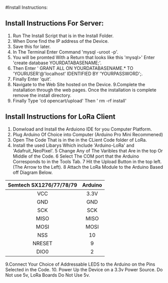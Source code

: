 #Install Instructions:
## Install Instructions For Server:
1. Run The Install Script that is in the Install Folder.
2. When Done find the IP address of the Device. 
3. Save this for later.
4. In The Terminal Enter Command 'mysql -uroot -p'.
5. You will be promted With a Return that looks like this 'mysql>' Enter 'create database YOURDATABASENAME;'.
6. Then Enter ' GRANT ALL ON YOURDATABASENAME.* TO 'YOURUSER'@'localhost' IDENTIFIED BY 'YOURPASSWORD';.
7. Finally Enter 'quit'.
8. Navigate to the Web Site hosted on the Device.
9.Complete the installation through the web pages. Once the installation is complete remove the install directory.
10. Finally Type 'cd opencart/upload' Then ' rm -rf install'
## Install Instructions for LoRa Client
1. Donwload and Install the Arduiono IDE for you Computer Platform. 
2. Plug Arduino Of Choice into Computer (Arduino Pro Mini Recommened)
3. Open The Code That is in the in the CLient Code folder of LoRa. 
4. Install the used Libarys Which include 'Arduino-LoRa' and 'Adafruit_NeoPixel'.
5 Change Any of The Varibles that Are in the top Or Middle of the Code.
6 Select The COM port that the Arduino Corresponds to in the Tools Tab.
7 Hit the Upload Button in the top left. (The Arrow to the Left).
8 Attach the LoRa Module to the Arduino Based off Diagram Below.

| Semtech SX1276/77/78/79 | Arduino |
| :---------------------: | :------:|
| VCC | 3.3V |
| GND | GND |
| SCK | SCK |
| MISO | MISO |
| MOSI | MOSI |
| NSS | 10 |
| NRESET | 9 |
| DIO0 | 2 |

9.Connect Your Choice of Addressable LEDS to the Arduino on the Pins Selected in the Code.
10. Power Up the Device on a 3.3v Power Source. Do Not use 5v, LoRa Boards Do Not Use 5v.
